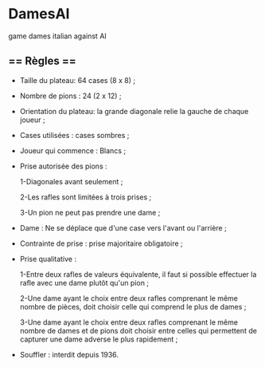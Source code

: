 # DamesAI
game dames italian against AI

== Règles ==
------------------------------------------------------------------------------
* Taille du plateau: 64 cases (8 x 8) ;
* Nombre de pions : 24 (2 x 12) ;
* Orientation du plateau: la grande diagonale relie la gauche de chaque joueur ;
* Cases utilisées : cases sombres ;
* Joueur qui commence : Blancs ;
* Prise autorisée des pions :

   1-Diagonales avant seulement ;
  
   2-Les rafles sont limitées à trois prises ;
  
   3-Un pion ne peut pas prendre une dame ;
  
* Dame : Ne se déplace que d'une case vers l'avant ou l'arrière ;
* Contrainte de prise : prise majoritaire obligatoire ;
* Prise qualitative :

   1-Entre deux rafles de valeurs équivalente, il faut si possible effectuer la rafle avec une dame plutôt qu'un pion ;
  
   2-Une dame ayant le choix entre deux rafles comprenant le même nombre de pièces, doit choisir celle qui comprend le plus de dames ;
  
   3-Une dame ayant le choix entre deux rafles comprenant le même nombre de dames et de pions doit choisir entre celles qui permettent de capturer une dame adverse le plus rapidement ;
  
* Souffler : interdit depuis 1936.

